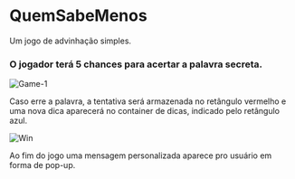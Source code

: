 # QuemSabeMenos
Um jogo de advinhação simples.

### O jogador terá 5 chances para acertar a palavra secreta.
![Game-1](https://user-images.githubusercontent.com/83622295/200094361-c7a657a4-314c-4974-8ead-286a41209bb3.png)

Caso erre a palavra, a tentativa será armazenada no retângulo vermelho e uma nova dica aparecerá no container de dicas, indicado pelo retângulo azul.


![Win](https://user-images.githubusercontent.com/83622295/200094522-1205d9cc-1fea-4f30-b65f-179be7a43131.png)

Ao fim do jogo uma mensagem personalizada aparece pro usuário em forma de pop-up.
